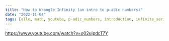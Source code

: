 ```yaml
---
title: "How to Wrangle Infinity (an intro to p-adic numbers)"
date: "2022-11-04"
tags: [alle, math, youtube, p-adic_numbers, introduction, infinite_series, limit, -1]
---
```


https://www.youtube.com/watch?v=o02uipdcT7Y